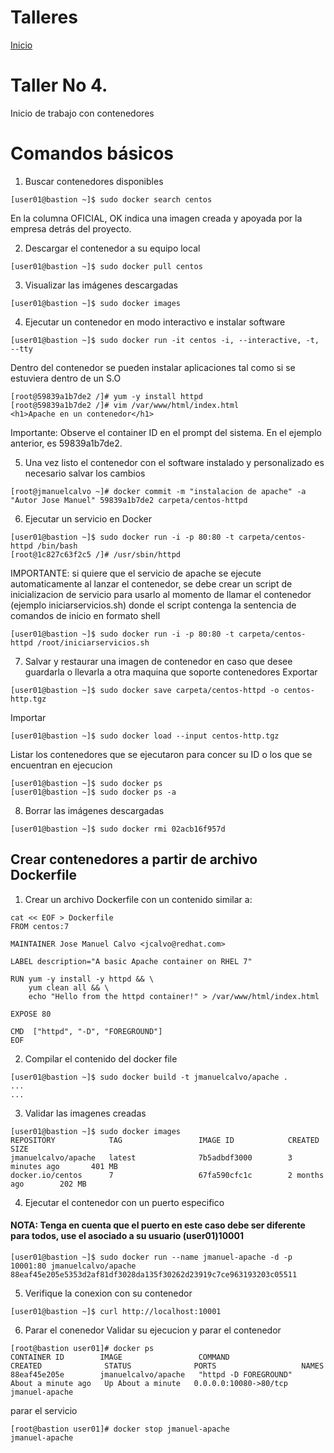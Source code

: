 # Talleres
[Inicio](../ComandosOpenShift.md)


# Taller No 4.
Inicio de trabajo con contenedores


# Comandos básicos

1. Buscar contenedores disponibles
```
[user01@bastion ~]$ sudo docker search centos
```
En la columna OFICIAL, OK indica una imagen creada y apoyada por la empresa detrás del proyecto.

2. Descargar el contenedor a su equipo local
```
[user01@bastion ~]$ sudo docker pull centos
```

3. Visualizar las imágenes descargadas
```
[user01@bastion ~]$ sudo docker images
```

4. Ejecutar un contenedor en modo interactivo e instalar software
```
[user01@bastion ~]$ sudo docker run -it centos -i, --interactive, -t, --tty
```
Dentro del contenedor se pueden instalar aplicaciones tal como si se estuviera dentro de un S.O
```
[root@59839a1b7de2 /]# yum -y install httpd
[root@59839a1b7de2 /]# vim /var/www/html/index.html
<h1>Apache en un contenedor</h1>
```
Importante: Observe el container ID en el prompt del sistema. En el ejemplo anterior, es 59839a1b7de2.

5. Una vez listo el contenedor con el software instalado y personalizado es necesario salvar los cambios
```
[root@jmanuelcalvo ~]# docker commit -m "instalacion de apache" -a "Autor Jose Manuel" 59839a1b7de2 carpeta/centos-httpd
```

6. Ejecutar un servicio en Docker
```
[user01@bastion ~]$ sudo docker run -i -p 80:80 -t carpeta/centos-httpd /bin/bash
[root@1c827c63f2c5 /]# /usr/sbin/httpd 
```
IMPORTANTE: si quiere que el servicio de apache se ejecute automaticamente al lanzar el contenedor, se debe crear un script de inicializacion de servicio para usarlo al momento de llamar el contenedor (ejemplo iniciarservicios.sh) donde el script contenga la sentencia de comandos de inicio en formato shell
```
[user01@bastion ~]$ sudo docker run -i -p 80:80 -t carpeta/centos-httpd /root/iniciarservicios.sh
```

7. Salvar y restaurar una imagen de contenedor en caso que desee guardarla o llevarla a otra maquina que soporte contenedores 
Exportar
```
[user01@bastion ~]$ sudo docker save carpeta/centos-httpd -o centos-http.tgz 
```
Importar
```
[user01@bastion ~]$ sudo docker load --input centos-http.tgz
```

Listar los contenedores que se ejecutaron para concer su ID o los que se encuentran en ejecucion
```
[user01@bastion ~]$ sudo docker ps
[user01@bastion ~]$ sudo docker ps -a 
```
8. Borrar las imágenes descargadas 
```
[user01@bastion ~]$ sudo docker rmi 02acb16f957d
```

## Crear contenedores a partir de archivo Dockerfile

1. Crear un archivo Dockerfile con un contenido similar a:

```
cat << EOF > Dockerfile
FROM centos:7

MAINTAINER Jose Manuel Calvo <jcalvo@redhat.com>

LABEL description="A basic Apache container on RHEL 7"

RUN yum -y install -y httpd && \
    yum clean all && \
    echo "Hello from the httpd container!" > /var/www/html/index.html

EXPOSE 80

CMD  ["httpd", "-D", "FOREGROUND"]
EOF
```
2. Compilar el contenido del docker file
```
[user01@bastion ~]$ sudo docker build -t jmanuelcalvo/apache .
...
...
```

3. Validar las imagenes creadas
```
[user01@bastion ~]$ sudo docker images
REPOSITORY            TAG                 IMAGE ID            CREATED             SIZE
jmanuelcalvo/apache   latest              7b5adbdf3000        3 minutes ago       401 MB
docker.io/centos      7                   67fa590cfc1c        2 months ago        202 MB
```
4. Ejecutar el contenedor con un puerto especifico
####  NOTA: Tenga en cuenta que el puerto en este caso debe ser diferente para todos, use el asociado a su usuario (user01)10001
```
[user01@bastion ~]$ sudo docker run --name jmanuel-apache -d -p 10001:80 jmanuelcalvo/apache
88eaf45e205e5353d2af81df3028da135f30262d23919c7ce963193203c05511
```
5. Verifique la conexion con su contenedor
```
[user01@bastion ~]$ curl http://localhost:10001
```
6. Parar el conenedor
Validar su ejecucion y parar el contenedor
```
[root@bastion user01]# docker ps
CONTAINER ID        IMAGE                 COMMAND                  CREATED              STATUS              PORTS                   NAMES
88eaf45e205e        jmanuelcalvo/apache   "httpd -D FOREGROUND"    About a minute ago   Up About a minute   0.0.0.0:10080->80/tcp   jmanuel-apache
```
parar el servicio
```
[root@bastion user01]# docker stop jmanuel-apache
jmanuel-apache
```
